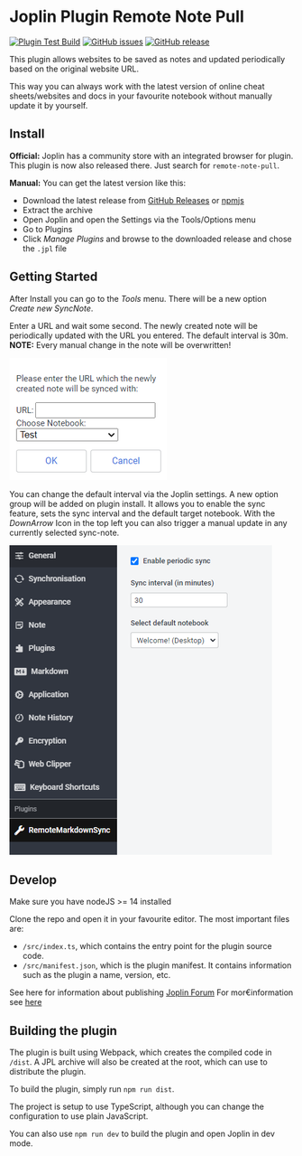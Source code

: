 # Joplin Plugin Remote Note Pull

[![Plugin Test Build](https://github.com/hegerdes/joplin-plugin-remote-note-pull/actions/workflows/test-compile.yml/badge.svg)](https://github.com/hegerdes/joplin-plugin-remote-note-pull/actions/workflows/test-compile.yml) [![GitHub issues](https://img.shields.io/github/issues/hegerdes/joplin-plugin-remote-note-pull.svg)](https://GitHub.com/hegerdes/joplin-plugin-remote-note-pull/issues/) [![GitHub release](https://img.shields.io/github/release/hegerdes/joplin-plugin-remote-note-pull.svg)](https://GitHub.com/hegerdes/joplin-plugin-remote-note-pull/releases/)

This plugin allows websites to be saved as notes and updated periodically based on the original website URL.

This way you can always work with the latest version of online cheat sheets/websites and docs in your favourite notebook without manually update it by yourself.


## Install
**Official:**
Joplin has a community store with an integrated browser for plugin. This plugin is now also released there. Just search for `remote-note-pull`.

**Manual:**
You can get the latest version like this:
 * Download the latest release from [GitHub Releases](https://github.com/hegerdes/joplin-plugin-remote-note-pull/releases) or [npmjs](https://www.npmjs.com/package/joplin-plugin-remote-note-pull)
 * Extract the archive
 * Open Joplin and open the Settings via the Tools/Options menu
 * Go to Plugins
 * Click *Manage Plugins* and browse to the downloaded release and chose the `.jpl` file

## Getting Started
After Install you can go to the *Tools* menu. There will be a new option *Create new SyncNote*.

Enter a URL and wait some second. The newly created note will be periodically updated with the URL you entered. The default interval is 30m.
**NOTE:** Every manual change in the note will be overwritten!

![New Note Option Dialog](docs/images/new_note_dialog.png)

You can change the default interval via the Joplin settings. A new option group will be added on plugin install. It allows you to enable the sync feature, sets the sync interval and the default target notebook.
With the *DownArrow* Icon in the top left you can also trigger a manual update in any currently selected sync-note.

![Settings Dialog](docs/images/settings.png)


## Develop
Make sure you have nodeJS >= 14 installed

Clone the repo and open it in your favourite editor. The most important files are:

- `/src/index.ts`, which contains the entry point for the plugin source code.
- `/src/manifest.json`, which is the plugin manifest. It contains information such as the plugin a name, version, etc.

See here for information about publishing [Joplin Forum](https://discourse.joplinapp.org/t/plugins-multiple-questions-sharing-publishing-etc/30551)
For mor€information see [here](https://github.com/laurent22/joplin/tree/dev/packages/generator-joplin#publishing-the-plugin)

## Building the plugin

The plugin is built using Webpack, which creates the compiled code in `/dist`. A JPL archive will also be created at the root, which can use to distribute the plugin.

To build the plugin, simply run `npm run dist`.

The project is setup to use TypeScript, although you can change the configuration to use plain JavaScript.

You can also use `npm run dev` to build the plugin and open Joplin in dev mode.
